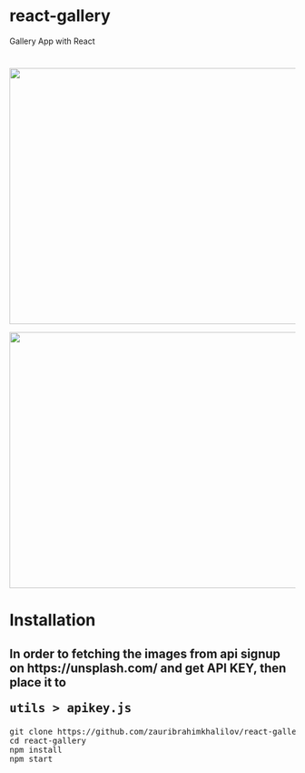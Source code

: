 # react-gallery
Gallery App with React

#
<p align="center">
  <img src="https://raw.githubusercontent.com/zauribrahimkhalilov/react-gallery/master/screenshot/home.png" width="800" height="450">
</p>
<p>
  <img src="https://raw.githubusercontent.com/zauribrahimkhalilov/react-gallery/master/screenshot/img.png" width="800" height="450">
</p>

# Installation

<h2>In order to fetching the images from api signup on https://unsplash.com/ and get API KEY, then place it to <pre>utils > apikey.js</pre></h2>

<pre>
git clone https://github.com/zauribrahimkhalilov/react-gallery.git
cd react-gallery
npm install
npm start
</pre>